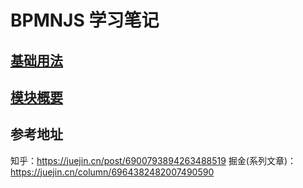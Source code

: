# BPMNJS 学习笔记

## [基础用法](./%E5%9F%BA%E7%A1%80%E7%94%A8%E6%B3%95.md)

## [模块概要](./%E6%A8%A1%E5%9D%97%E6%A6%82%E8%A6%81.md)



## 参考地址
知乎：https://juejin.cn/post/6900793894263488519
掘金(系列文章)： https://juejin.cn/column/6964382482007490590